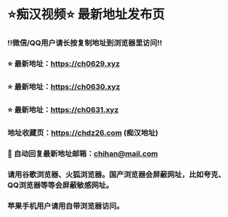 # ⭐️痴汉视频⭐️ 最新地址发布页

### ‼️微信/QQ用户请长按复制地址到浏览器里访问‼️

### ⭐️ 最新地址：https://ch0629.xyz
### ⭐️ 最新地址：https://ch0630.xyz
### ⭐️ 最新地址：https://ch0631.xyz


### 地址收藏页：https://chdz26.com  (痴汉地址)
### 📧 自动回复最新地址邮箱：chihan@mail.com
### 请用谷歌浏览器、火狐浏览器。国产浏览器会屏蔽网址，比如夸克、QQ浏览器等等会屏蔽敏感网址。
### 苹果手机用户请用自带浏览器访问。

